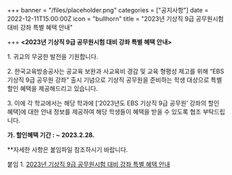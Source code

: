+++
banner = "/files/placeholder.png"
categories = ["공지사항"]
date = 2022-12-11T15:00:00Z
icon = "bullhorn"
title = "2023년 기상직 9급 공무원시험 대비 강좌 특별 혜택 안내"

+++
**<2023년 기상직 9급 공무원시험 대비 강좌 특별 혜택 안내>**

1\. 귀교의 무궁한 발전을 기원합니다.

2\. 한국교육방송공사는 공교육 보완과 사교육비 경감 및 교육 형평성 제고를 위해 “EBS 기상직 9급 공무원 강좌” 출시 기념으로 기상직 공무원을 준비하는 학생 대상으로 특별 할인 혜택을 제공해드리고 있습니다.

3\. 이에 각 학교에서는 해당 학과에 \[‘2023년도 EBS 기상직 9급 공무원’ 강좌의 할인 혜택\]에 대한 안내 정보를 제공하여 해당 학생들이 혜택을 받을 수 있도록 협조 부탁드립니다.

**가. 할인혜택 기간 : \~ 2023.2.28.**

\**자세한 사항은 붙임파일 참조하시기 바랍니다.

붙임 1. [2023년 기상직 9급 공무원시험 대비 강좌 특별 혜택 안내](/files/ebs-_-_-_-_-_.zip)

